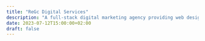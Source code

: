 ```yaml
---
title: "ReGc Digital Services"
description: "A full-stack digital marketing agency providing web design and development using modern technologies for high-converting sites that are AI optimized."
date: 2023-07-12T15:00:00+02:00
draft: false
---
```

